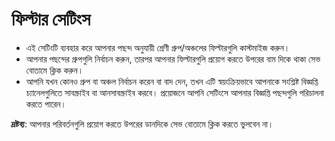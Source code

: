 # **ফিল্টার সেটিংস**

- এই সেটিংটি ব্যবহার করে আপনার পছন্দ অনুযায়ী শ্রেণী গ্রুপ/অঞ্চলের ফিল্টারগুলি কাস্টমাইজ করুন।
- আপনার পছন্দের গ্রুপগুলি নির্বাচন করুন, তারপর আপনার ফিল্টারগুলি প্রয়োগ করতে উপরের বাম দিকে থাকা সেভ বোতামে ক্লিক করুন।
- আপনি যখন কোনও গ্রুপ বা অঞ্চল নির্বাচন করেন বা বাদ দেন, তখন এটি স্বয়ংক্রিয়ভাবে আপনাকে সংশ্লিষ্ট বিজ্ঞপ্তি চ্যানেলগুলিতে সাবস্ক্রাইব বা আনসাবস্ক্রাইব করবে। প্রয়োজনে আপনি সেটিংসে আপনার বিজ্ঞপ্তি পছন্দগুলি পরিচালনা করতে পারেন।

**দ্রষ্টব্য**: আপনার পরিবর্তনগুলি প্রয়োগ করতে উপরের ডানদিকে সেভ বোতামে ক্লিক করতে ভুলবেন না।